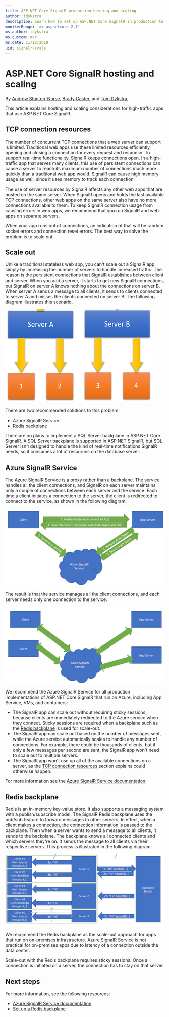 ```yaml
---
title: ASP.NET Core SignalR production hosting and scaling
author: tdykstra
description: Learn how to set up ASP.NET Core SignalR in production to avoid performance and scaling problems.
monikerRange: '>= aspnetcore-2.1'
ms.author: tdykstra
ms.custom: mvc
ms.date: 11/12/2018
uid: signalr/scale
---
```


# ASP.NET Core SignalR hosting and scaling

By [Andrew Stanton-Nurse](https://twitter.com/anurse), [Brady Gaster](https://twitter.com/bradygaster), and [Tom Dykstra](https://github.com/tdykstra),

This article explains hosting and scaling considerations for high-traffic apps that use ASP.NET Core SignalR.

## TCP connection resources

The number of concurrent TCP connections that a web server can support is limited. Traditional web apps use these limited resources efficiently, opening and closing a connection for every request and response. To support real-time functionality, SignalR keeps connections open. In a high-traffic app that serves many clients, this use of persistent connections can cause a server to reach its maximum number of connections much more quickly than a traditional web app would. SignalR can cause high memory usage as well, since it uses memory to track each connection.

The use of server resources by SignalR affects any other web apps that are hosted on the same server. When SignalR opens and holds the last available TCP connections, other web apps on the same server also have no more connections available to them. To keep SignalR connection usage from causing errors in web apps, we recommend that you run SignalR and web apps on separate servers.

When your app runs out of connections, an indication of that will be random socket errors and connection reset errors. The best way to solve the problem is to scale out. 

## Scale out

Unlike a traditional stateless web app, you can't scale out a SignalR app simply by increasing the number of servers to handle increased traffic. The reason is the persistent connections that SignalR establishes between client and server.  When you add a server, it starts to get new SignalR connections, but SignalR on server A knows nothing about the connections on server B. When server A sends a message to all clients, it sends to clients connected to server A and misses the clients connected on server B. The following diagram illustrates this scenario.

![Scaling SignalR without a backplane](scale/_static/scale-no-backplane.png)

There are two recommended solutions to this problem: 

* Azure SignalR Service
* Redis backplane

There are no plans to implement a SQL Server backplane in ASP.NET Core SignalR. A SQL Server backplane is supported in ASP.NET SignalR, but SQL Server isn’t designed to handle the kind of real-time notifications SignalR needs, so it consumes a lot of resources on the database server.

## Azure SignalR Service

The Azure SignalR Service is a proxy rather than a backplane. The service handles all the client connections, and SignalR on each server maintains only a couple of connections between each server and the service. Each time a client initiates a connection to the server, the client is redirected to connect to the service, as shown in the following diagram.

![Establishing a connection to the Azure SignalR Service](scale/_static/azure-signalr-service-one-connection.png)

The result is that the service manages all the client connections, and each server needs only one connection to the service:

![Clients connected to the service, servers connected to the service](scale/_static/azure-signalr-service-multiple-connections.png)

We recommend the Azure SignalR Service for all production implementations of ASP.NET Core SignalR that run on Azure, including App Service, VMs, and containers:
* The SignalR app can scale out without requiring sticky sessions, because clients are immediately redirected to the Azure service when they connect. Sticky sessions are required when a backplane such as the [Redis backplane](#redis-backplane) is used for scale-out.
* The SignalR app can scale out based on the number of messages sent, while the Azure service automatically scales to handle any number of connections. For example, there could be thousands of clients, but if only a few messages per second are sent, the SignalR app won't need to scale out to multiple servers.
* The SignalR app won't use up all of the available connections on a server, as the [TCP connection resources](#tcp-connection-resources) section explains could otherwise happen.

For more information see the [Azure SignalR Service documentation](https://docs.microsoft.com/en-us/azure/azure-signalr/signalr-overview).

## Redis backplane

Redis is an in-memory key-value store. It also supports a messaging system with a publish/subscribe model. The SignalR Redis backplane uses the pub/sub feature to forward messages to other servers. In effect, when a client makes a connection, the connection information is passed to the backplane. Then when a server wants to send a message to all clients, it sends to the backplane. The backplane knows all connected clients and which servers they're on.  It sends the message to all clients via their respective servers. This process is illustrated in the following diagram:

![Redis backplane, message sent from one server to all clients](scale/_static/redis-backplane.png)

We recommend the Redis backplane as the scale-out approach for apps that run on on-premises infrastructure.  Azure SignalR Service is not practical for on-premises apps due to latency of a connection outside the data center.

Scale-out with the Redis backplane requires sticky sessions. Once a connection is initiated on a server, the connection has to stay on that server.

## Next steps

For more information, see the following resources:

* [Azure SignalR Service documentation](/azure/azure-signalr/signalr-overview)
* [Set up a Redis backplane](xref:signalr/redis-backplane)
